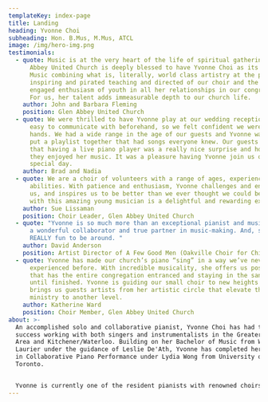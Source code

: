 ```yaml
---
templateKey: index-page
title: Landing
heading: Yvonne Choi
subheading: Hon. B.Mus, M.Mus, ATCL
image: /img/hero-img.png
testimonials:
  - quote: Music is at the very heart of the life of spiritual gatherings. Glen
      Abbey United Church is deeply blessed to have Yvonne Choi as its Direct of
      Music combining what is, literally, world class artistry at the piano;
      inspiring and pirated teaching and directed of our choir and the joyful
      engaged enthusiasm of youth in all her relationships in our congregation.
      For us, her talent adds immeasurable depth to our church life.
    author: John and Barbara Fleming
    position: Glen Abbey United Church
  - quote: We were thrilled to have Yvonne play at our wedding reception. She was
      easy to communicate with beforehand, so we felt confident we were in good
      hands. We had a wide range in the age of our guests and Yvonne was able to
      put a playlist together that had songs everyone knew. Our guests commented
      that having a live piano player was a really nice surprise and how much
      they enjoyed her music. It was a pleasure having Yvonne join us on our
      special day.
    author: Brad and Nadia
  - quote: We are a choir of volunteers with a range of ages, experience, and
      abilities. With patience and enthusiasm, Yvonne challenges and encourages
      us, and inspires us to be better than we ever thought we could be. Working
      with this amazing young musician is a delightful and rewarding experience.
    author: Sue Lissaman
    position: Choir Leader, Glen Abbey United Church
  - quote: "Yvonne is so much more than an exceptional pianist and musician - she is
      a wonderful collaborator and true partner in music-making. And, she’s
      REALLY fun to be around. "
    author: David Anderson
    position: Artist Director of A Few Good Men (Oakville Choir for Children & Youth)
  - quote: Yvonne has made our church’s piano “sing” in a way we’ve never
      experienced before. With incredible musicality, she offers us postlude
      that has the entire congregation entranced and staying in the sanctuary
      until finished. Yvonne is guiding our small choir to new heights and
      brings us guests artists from her artistic circle that elevate the music
      ministry to another level.
    author: Katherine Ward
    position: Choir Member, Glen Abbey United Church
about: >-
  An accomplished solo and collaborative pianist, Yvonne Choi has had tremendous
  success working with both singers and instrumentalists in the Greater Toronto
  Area and Kitchener/Waterloo. Building on her Bachelor of Music from Wilfrid
  Laurier under the guidance of Leslie De'Ath, Yvonne has completed her Masters
  in Collaborative Piano Performance under Lydia Wong from University of
  Toronto.


  Yvonne is currently one of the resident pianists with renowned choirs such as A Few Good Men (Oakville Children’s Choir), and Resonance (Mississauga Festival Choir). She is also the Music Director at Glen Abbey United Church, and is also serving as the faculty pianist at the National Music Camp of Canada. During her university days, Yvonne was frequently invited to perform with the Kitchener-Waterloo Symphony Orchestra, Wilfrid Laurier Symphony Orchestra, and Cambridge Symphony Orchestra. Now, she regularly shares the stage with the Toronto Symphony Orchestra, Mississauga Symphony Orchestra, and Toronto Children’s Chorus among many other notable ensembles in the GTA. Yvonne also maintains an active teaching studio, with students achieving awards of distinction, and she is a sought-after musical coach for all instruments.
---
```

